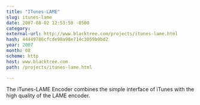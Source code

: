 ```yaml
---
title: "ITunes-LAME"
slug: itunes-lame
date: 2007-08-02 12:53:58 -0500
category: 
external-url: http://www.blacktree.com/projects/itunes-lame.html
hash: 44449786cfcde98a98e714c3059b9bd2
year: 2007
month: 08
scheme: http
host: www.blacktree.com
path: /projects/itunes-lame.html

---
```


The iTunes-LAME Encoder combines the simple interface of iTunes with the high quality of the LAME encoder.
